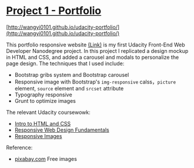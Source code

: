 # [Project 1 - Portfolio](http://wangyi0101.github.io/udacity-portfolio/)

[http://wangyi0101.github.io/udacity-portfolio/](http://wangyi0101.github.io/udacity-portfolio/)

This portfolio responsive website [(Link)](http://wangyi0101.github.io/udacity-portfolio/) is my first Udacity Front-End Web Developer Nanodegree project. In this project I replicated a design mockup in HTML and CSS, and added a carousel and modals to personalize the page design. The techniques that I used include:

* Bootstrap gribs system and Bootstrap carousel
* Responsive image with Bootstrap's `img-responsive` calss，`picture` element, `source` element and `srcset` attribute
* Typography responsive
* Grunt to optimize images

The relevant Udacity coursewowk:

* [Intro to HTML and CSS](https://www.udacity.com/course/intro-to-html-and-css--ud304-nd)
* [Responsive Web Design Fundamentals](https://www.udacity.com/course/responsive-web-design-fundamentals--ud893-nd)
* [Responsive Images](https://www.udacity.com/course/responsive-images--ud882-nd)

Reference:

* [pixabay.com](https://pixabay.com) Free images